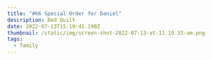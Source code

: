 ```yaml
---
title: "#66 Special Order for Daniel"
description: Bed Quilt
date: 2022-07-13T15:19:41.190Z
thumbnail: /static/img/screen-shot-2022-07-13-at-11.19.33-am.png
tags:
  - family
---
```

